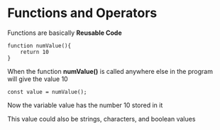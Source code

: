 # Functions and Operators 

Functions are basically **Reusable Code** <br>

```
function numValue(){
    return 10
}
```
When the function **numValue()** is called anywhere else in the program <br>
will give the value 10

```
const value = numValue();
```
Now the variable value has the number 10 stored in it 

This value could also be strings, characters, and boolean values


